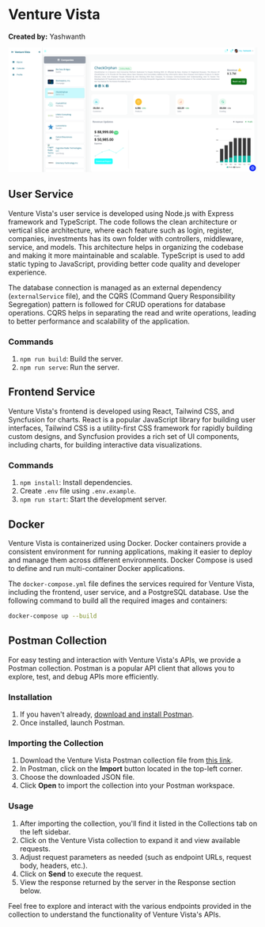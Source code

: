 # Venture Vista
**Created by:** Yashwanth

![Venture Vista](./images/app.png)


## User Service

Venture Vista's user service is developed using Node.js with Express framework and TypeScript. The code follows the clean architecture or vertical slice architecture, where each feature such as login, register, companies, investments has its own folder with controllers, middleware, service, and models. This architecture helps in organizing the codebase and making it more maintainable and scalable. TypeScript is used to add static typing to JavaScript, providing better code quality and developer experience.

The database connection is managed as an external dependency (`externalService` file), and the CQRS (Command Query Responsibility Segregation) pattern is followed for CRUD operations for database operations. CQRS helps in separating the read and write operations, leading to better performance and scalability of the application.

### Commands

1. `npm run build`: Build the server.
2. `npm run serve`: Run the server.

## Frontend Service

Venture Vista's frontend is developed using React, Tailwind CSS, and Syncfusion for charts. React is a popular JavaScript library for building user interfaces, Tailwind CSS is a utility-first CSS framework for rapidly building custom designs, and Syncfusion provides a rich set of UI components, including charts, for building interactive data visualizations.

### Commands

1. `npm install`: Install dependencies.
2. Create `.env` file using `.env.example`.
3. `npm run start`: Start the development server.


## Docker

Venture Vista is containerized using Docker. Docker containers provide a consistent environment for running applications, making it easier to deploy and manage them across different environments. Docker Compose is used to define and run multi-container Docker applications. 

The `docker-compose.yml` file defines the services required for Venture Vista, including the frontend, user service, and a PostgreSQL database. Use the following command to build all the required images and containers:

```bash
docker-compose up --build
```

## Postman Collection

For easy testing and interaction with Venture Vista's APIs, we provide a Postman collection. Postman is a popular API client that allows you to explore, test, and debug APIs more efficiently.

### Installation

1. If you haven't already, [download and install Postman](https://www.postman.com/downloads/).
2. Once installed, launch Postman.

### Importing the Collection

1. Download the Venture Vista Postman collection file from [this link](/ScaleIP.postman_collection.json).
2. In Postman, click on the **Import** button located in the top-left corner.
3. Choose the downloaded JSON file.
4. Click **Open** to import the collection into your Postman workspace.

### Usage

1. After importing the collection, you'll find it listed in the Collections tab on the left sidebar.
2. Click on the Venture Vista collection to expand it and view available requests.
3. Adjust request parameters as needed (such as endpoint URLs, request body, headers, etc.).
4. Click on **Send** to execute the request.
5. View the response returned by the server in the Response section below.

Feel free to explore and interact with the various endpoints provided in the collection to understand the functionality of Venture Vista's APIs.
